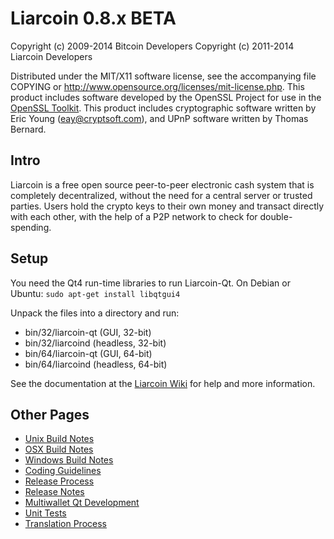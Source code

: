 Liarcoin 0.8.x BETA
====================

Copyright (c) 2009-2014 Bitcoin Developers
Copyright (c) 2011-2014 Liarcoin Developers

Distributed under the MIT/X11 software license, see the accompanying
file COPYING or http://www.opensource.org/licenses/mit-license.php.
This product includes software developed by the OpenSSL Project for use in the [OpenSSL Toolkit](http://www.openssl.org/). This product includes
cryptographic software written by Eric Young ([eay@cryptsoft.com](mailto:eay@cryptsoft.com)), and UPnP software written by Thomas Bernard.


Intro
---------------------
Liarcoin is a free open source peer-to-peer electronic cash system that is
completely decentralized, without the need for a central server or trusted
parties.  Users hold the crypto keys to their own money and transact directly
with each other, with the help of a P2P network to check for double-spending.


Setup
---------------------
You need the Qt4 run-time libraries to run Liarcoin-Qt. On Debian or Ubuntu:
	`sudo apt-get install libqtgui4`

Unpack the files into a directory and run:

- bin/32/liarcoin-qt (GUI, 32-bit)
- bin/32/liarcoind (headless, 32-bit)
- bin/64/liarcoin-qt (GUI, 64-bit)
- bin/64/liarcoind (headless, 64-bit)

See the documentation at the [Liarcoin Wiki](http://liarcoin.info)
for help and more information.


Other Pages
---------------------
- [Unix Build Notes](build-unix.md)
- [OSX Build Notes](build-osx.md)
- [Windows Build Notes](build-msw.md)
- [Coding Guidelines](coding.md)
- [Release Process](release-process.md)
- [Release Notes](release-notes.md)
- [Multiwallet Qt Development](multiwallet-qt.md)
- [Unit Tests](unit-tests.md)
- [Translation Process](translation_process.md)
